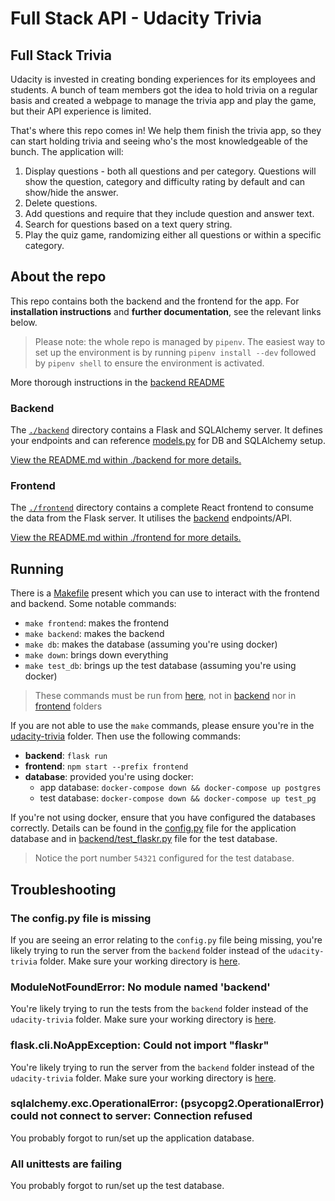 # Full Stack API - Udacity Trivia

## Full Stack Trivia

Udacity is invested in creating bonding experiences for its employees and students.
A bunch of team members got the idea to hold trivia on a regular basis and created a webpage
to manage the trivia app and play the game, but their API experience is limited.

That's where this repo comes in! We help them finish the trivia app, so they can start holding trivia
and seeing who's the most knowledgeable of the bunch. The application will:

1) Display questions - both all questions and per category.
   Questions will show the question, category and difficulty rating by default and can show/hide the answer.
2) Delete questions.
3) Add questions and require that they include question and answer text.
4) Search for questions based on a text query string.
5) Play the quiz game, randomizing either all questions or within a specific category.


## About the repo

This repo contains both the backend and the frontend for the app.
For **installation instructions** and **further documentation**, see the relevant links below.

> Please note: the whole repo is managed by `pipenv`.
> The easiest way to set up the environment is by running `pipenv install --dev` followed by `pipenv shell` to ensure the environment is activated.

More thorough instructions in the [backend README](./backend/README.md)

### Backend

The [`./backend`](./backend) directory contains a Flask and SQLAlchemy server.
It defines your endpoints and can reference [models.py](./backend/models.py) for DB and SQLAlchemy setup.

[View the README.md within ./backend for more details.](./backend/README.md)

### Frontend

The [`./frontend`](./frontend) directory contains a complete React frontend to consume the data from the Flask server.
It utilises the [backend](./backend) endpoints/API.

[View the README.md within ./frontend for more details.](./frontend/README.md)

## Running

There is a [Makefile](./Makefile) present which you can use to interact with the frontend and backend.
Some notable commands:
- `make frontend`: makes the frontend
- `make backend`: makes the backend
- `make db`: makes the database (assuming you're using docker)
- `make down`: brings down everything
- `make test_db`: brings up the test database (assuming you're using docker)

> These commands must be run from [here](.), not in [backend](./backend) nor in [frontend](./frontend) folders

If you are not able to use the `make` commands, please ensure you're in the [udacity-trivia](.) folder.  Then use the following commands:
- **backend**: `flask run`
- **frontend**: `npm start --prefix frontend`
- **database**: provided you're using docker:
  - app database: `docker-compose down && docker-compose up postgres`
  - test database: `docker-compose down && docker-compose up test_pg`

If you're not using docker, ensure that you have configured the databases correctly.
Details can be found in the [config.py](config.py) file for the application database
and in [backend/test_flaskr.py](./backend/test_flaskr.py) file for the test database.
> Notice the port number `54321` configured for the test database.

## Troubleshooting
### The config.py file is missing
If you are seeing an error relating to the `config.py` file being missing,
you're likely trying to run the server from the `backend` folder instead of
the `udacity-trivia` folder.  Make sure your working directory is [here](.).

### ModuleNotFoundError: No module named 'backend'
You're likely trying to run the tests from the `backend` folder instead of
the `udacity-trivia` folder.  Make sure your working directory is [here](.).

### flask.cli.NoAppException: Could not import "flaskr"
You're likely trying to run the server from the `backend` folder instead of
the `udacity-trivia` folder.  Make sure your working directory is [here](.).

### sqlalchemy.exc.OperationalError: (psycopg2.OperationalError) could not connect to server: Connection refused
You probably forgot to run/set up the application database.

### All unittests are failing
You probably forgot to run/set up the test database.
